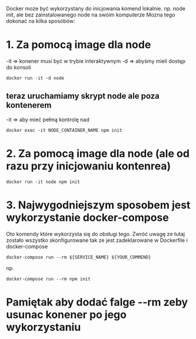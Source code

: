 Docker moze być wykorzystany do inicjowania komend lokalnie.
np. node init, ale bez zainstalowanego node na swoim komputerze
Mozna tego dokonać na kilka sposóbów:

# 1. Za pomocą image dla node

-it => konener musi być w trybie interaktywnym
-d => abyśmy mieli dostęp do konsoli

```
docker run -it -d node
```

## teraz uruchamiamy skrypt node ale poza kontenerem

-it => aby mieć pełmą kontrolę nad

```
docker exec -it NODE_CONTAINER_NAME npm init
```

# 2. Za pomocą image dla node (ale od razu przy inicjowaniu kontenrea)

```
docker run -it node npm init
```

# 3. Najwygodniejszym sposobem jest wykorzystanie docker-compose

Oto komendy które wykorzysta się do obsługi tego. Zwróć uwagę ze tutaj zostało wszystko skonfigurowane tak ze jest zadeklarowane w Dockerfile i docker-compose

```
docker-compose run --rm ${SERVICE_NAME} ${YOUR_COMMEND}
```

np.

```
docker-compose run --rm npm init
```

# Pamiętak aby dodać falge --rm zeby usunac konener po jego wykorzystaniu
